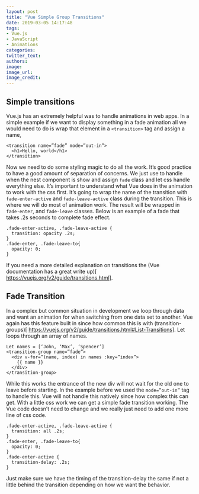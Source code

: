 ```yaml
---
layout: post
title: "Vue Simple Group Transitions"
date: 2019-03-05 14:17:48
tags:
- Vue.js
- JavaScript
- Animations
categories:
twitter_text: 
authors:
image:
image_url:
image_credit:
---
```


## Simple transitions 

Vue.js has an extremely helpful was to handle animations in web apps. In a simple example if we want to display something in a fade animation all we would need to do is wrap that element in a `<transition>` tag and assign a name,

```
<transition name=”fade” mode=”out-in”>
  <h1>Hello, world</h1>
</transition> 
```

Now we need to do some styling magic to do all the work. It’s good practice to have a good amount of separation of concerns. We just use to handle when the nest component is show and assign `fade` class and let css handle everything else. It’s important to understand what Vue does in the animation to work with the css first. It’s going to wrap the name of the transition with `fade-enter-active` and `fade-leave-active` class during the transition. This is where we will do most of animation work. The result will be wrapped in `fade-enter`, and `fade-leave` classes. Below is an example of a fade that takes .2s seconds to complete fade effect.
```
.fade-enter-active, .fade-leave-active {
  transition: opacity .2s;
}
.fade-enter, .fade-leave-to{
  opacity: 0;
}
```



If you need a more detailed explanation on transitions the (Vue documentation has a great write up)[ https://vuejs.org/v2/guide/transitions.html]. 

## Fade Transition 
In a complex but common situation in development we loop through data and want an animation for when switching from one data set to another. Vue again has this feature built in since how common this is with (transition-groups)[ https://vuejs.org/v2/guide/transitions.html#List-Transitions]. Let loops through an array of names.

```
Let names = [‘John, ‘Max’, ‘Spencer’]
<transition-group name=”fade”>
  <div v-for=”(name, index) in names :key=”index”>
    {{ name }}
  </div>
</transition-group> 
```

While this works the entrance of the new div will not wait for the old one to leave before starting. In the example before we used the `mode=”out-in”` tag to handle this. Vue will not handle this natively since how complex this can get. With a little css work we can get a simple fade transition working. The Vue code doesn’t need to change and we really just need to add one more line of css code.

```
.fade-enter-active, .fade-leave-active {
  transition: all .2s;
}
.fade-enter, .fade-leave-to{
  opacity: 0;
}
.fade-enter-active {
  transition-delay: .2s;
}
```



Just make sure we have the timing of the transition-delay the same if not a little behind the transition depending on how we want the behavior. 

